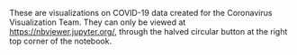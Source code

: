 These are visualizations on COVID-19 data created for the Coronavirus Visualization Team. They can only be viewed at https://nbviewer.jupyter.org/, through the halved circular button at the right top corner of the notebook.
